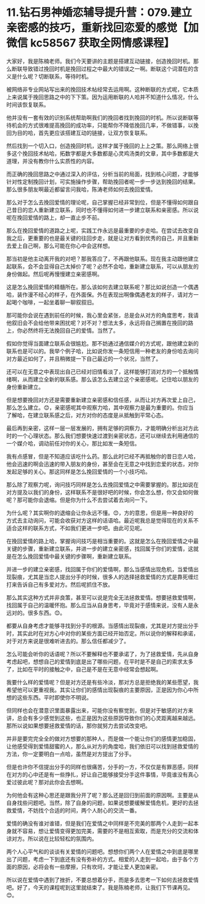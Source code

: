 # 11.钻石男神婚恋辅导提升营：079.建立亲密感的技巧，重新找回恋爱的感觉【加微信 kc58567 获取全网情感课程】

大家好，我是陈楠老师。我们今天要讲的主题是搭建互动链接，创造挽回时机。那么断联导致错过挽回时机是挽回过程之中最大的错误之一啊。断联这个词潜在的含义是什么呢？切断联系，等待时机。

被网络非专业网站写出来的挽回技术帖经常去运用啊。这种断联的方式呢，它本质上来说属于挽回思路之中的下下策。因为运用断联的人哈并不知道什么情况，什么时间该恢复联系。

他并没有一套有效的识别系统帮助啊我们的挽回者找到挽回的时机。所以说断联等待机会的方式很难提高挽回的成功率，只能帮你不降低挽回几率，不做错事，以挽回为目的哈，首先更应该搭建互动的链接，让双方恢复联系。

然后找到一个切入口，创造挽回时机，这样才属于挽回的上上之策。那么网络上很多这个挽回技术帖哈，拓数字都是大多数都是心灵鸡汤类的文章，其中多数都是大道理，并没有教你什么实质性的内容。

而正确的挽回思路之中通过深入的评估，分析当前的局面，找到核心问题，才能够针对性定制挽回计划，可实施操作步骤，帮助挽回者呢一步一步达到挽回的结果。那么很多朋友啊最近都留言问我哈，陈涛老师如何去挽回爱情。

那么对于怎么去挽回爱情的理论呢，自己掌握已经非常到位，但是不懂得如何跟自己昔日的恋人重新建立联系，同时也不懂得如何进一步建立联系和亲密感。所以说呢在挽回爱情的路上，却一直止步不前。

那么在挽回爱情的道路之上呢，实践工作永远是最重要的步走哈。在尝试去改变自我之后，更重要的也是最关键的往回步走，就是让对方看到优秀的自己，并且重新去爱上自己啊，那么可能在你心中会这样想。

那当初是他主动离开我的对吧？那我答应了，不再跟他联系。现在我主动跟他建立起联系，会不会显得自己太掉价了呢？必然不会哈，重新建立联系，可以从朋友的身份做起。然后呢再慢慢建立亲密感啊。

这是怎么挽回爱情的精髓所在。那么该如何去建立联系呢？那比如说创造一个偶遇哈，装作漫不经心的样子，在外面保。外在表现出啊像偶遇老友的样子，请对方一起喝个咖啡，一起坐着聊一聊叙叙旧。

那可能你会说在遇到前任的时候，我心里会紧张，总是会从对方的角度思考，我请他叙旧会不会给他带来困扰呢？对不对？想法太多，永远将自己搁置在挽回的路上，你必然终将无法挽回自己的爱情。当然了。

假如你觉得当面建立联系会很尴尬。那不妨通过通信媒介的方式呢，跟他建立新的联系也是可以的。我举个例子哈，比如说你发一条短信用一种老友的身份哈去询问对方最近如何了，并且稍微提一下自己最近的一个状况，当然了。

还可以在无意之中表现出自己已经对旧情看淡了，这样能够打消对方的一个抵触情绪啊，从而建立全新的联系感。那么该怎么去建立这个亲密感呢。记住哈以朋友的身份重新建立。

但是想要挽回对方还是需要重新建立亲密感和信任感，从而让对方再次爱上自己，那么怎么建立。😊，亲密感呢其中观察力哈，其中观察力是最为重要的。你应当了解哈，在建立联系感之后，对方对你的态度是从抵触到平常心态。

最后再到亲密，这样一层一层发展的，拥有足够的洞察力，才能明确分析出对方此时的一个心理状态。那么我们想要快速过渡到亲密状态，还可以继续去利用通信的一个媒介哈，调动前任对你的关心，那比如发一条短信。

我有点感冒，但是不知道应该吃什么药。那么此时已经不再抵触你的昔日恋人哈，他会迅速的啊会迅速的带入朋友的身份，甚至会在无意之中找到恋爱的状态，对你发起足够的关心。那这同样是怎么挽回爱情的一个小技巧哈。

那么除了观察力呢，询问技巧同样是怎么去挽回爱情之中需要掌握的。那比如说在对方提及以我们的身份，这样联系不是很好吧的时候，你会怎么想，你又会如何做呢？那可能你会退缩。但是你为什么不去尝试着去询问一下。

为什么呢？其实啊你的退缩会让你永远不懂。😊，方的意思，但是用一种良好的方式去主动询问，可能会收获对方这样的话语哈。最近呢我总是觉得现在的关系不适合这样的联系方式，不如我们更进一步吧。由此可见呢。

在挽回爱情的路上哈，掌握询问技巧是相当重要的。这就是怎么在挽回爱情之中最关键的步骤，重新建立联系，并进一步的建立亲密感，找回属于你们的爱情，这就是在怎么挽回爱情中最关键的步骤啊，重新建立联系。

并进一步的建立亲密感，找回属于你们的爱情啊，那么当感情出现危机，当爱情出现裂痕，尤其是当恋人提出分手的时候，很多人的选择拯救爱情的方式是靠死缠烂打来告诉自己有多爱对方。然后呢抓住不放。

那么其实这种方式并非良策，甚至可以说是完全无法拯救爱情。想要拯救爱情啊，找回属于自己的温暖怀抱。那么应当从自身思考，毕竟对于感情来说，没有人是永远对的。很多东西。😊。

都要从自身考虑才能够寻找到分手的根源。当感情出现裂痕，尤其是对方提出分手时，其实此时在对方心中对你的某些方面已经开始否定。所以说你的解释和承诺，对于对方来说是很难听进去的。那么信任都减少了。

怎么可能会听你的话语呢？所以不要解释也不要承诺了，为了拯救爱情，先从自身考虑起吧，想想自己的爱情到底是出了哪些问题，在平时是不是自己的索求太多了，比如在平时的接触之中，自己是不是在无意中经常会想起啊。

我要什么样的爱情呢？但是对方还是有些冷淡，那对方总是拒绝我的某些愿望，我希望他可以更重视我。其实让你们的感情出现裂痕的主要原因，正是因为你心中所想的这些东西。平时即使你不明说。

但同样也会在潜意识里面暴露出来，可能你没有察觉到，但是对于敏感的对方来讲，总会有多少感觉到这些，也正是因为这些原因导致你们的心灵距离越来越远。那所以说如果想要拯救爱情的话，那你就努力去尝试改变吧。

并非是要完完全全的做对方想要的那种人，而是做一个能让你们的感情更加稳固，让他感受得到爱情甜蜜的人，那么从对方的角度哈，我们依旧可以找到拯救爱情的方法，你一定要明白一点哈，虽然是对方提出了分手。

但是也许你不信提出分手的同样也很痛苦，分手的一方，不仅仅是有罪恶感，同样在对方的心中还是有一些挣扎，好让自己能够接受分手这件事情，毕竟谁没有真心爱过彼此呢？那对此你会去想啊。

为何他会有这种心思还是跟我分开了呢？那么还是回归到前面的原因啊。主要是从自身找些问题吧。当然，除了自身的问题，如果说想要缓解爱情危机，更好的去拯救爱情，不妨找个合适的时间，两个人耐心的交流一番。

爱情的确没有谁对谁错，但是我们在爱情之中同样是不完美的那两个人走到一起本身就不容易，想让爱情变得更加完美，需要的不是相互索取，而是充分的交流和体谅对方。所以说在比较轻松的氛围内。

两个人心平气和的谈谈有关爱情的问题吧。想想你们两个人在爱情之中到底是哪里出了问题，考虑一下到底还有没有弥补的方式。相爱的人走到一起哈，由于各个方面的原因，必将会有一些摩擦，只有坎坷，才能让爱人更加亲密。

所以说在爱情中遇到了挫折，不要总想着分手，而是多去思考一下如何去拯救爱情吧。好了，今天的课程呢到这里就结束了。我是陈楠老师，让我们下节课再见。😊。

